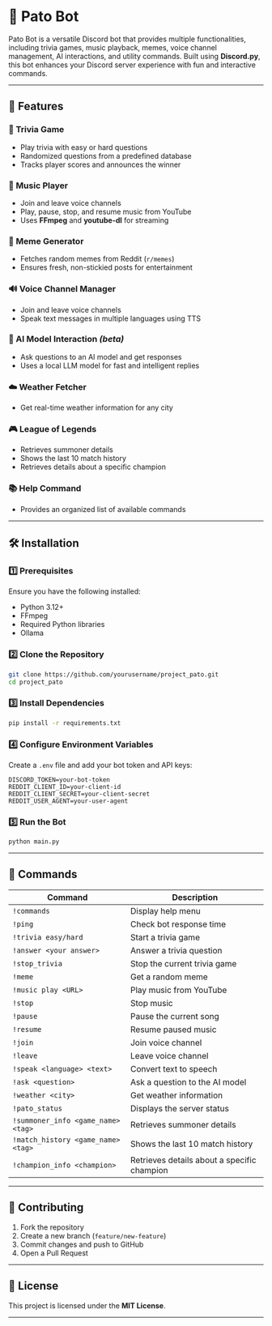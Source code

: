 # 🦆 Pato Bot

Pato Bot is a versatile Discord bot that provides multiple functionalities, including trivia games, music playback, memes, voice channel management, AI interactions, and utility commands. Built using **Discord.py**, this bot enhances your Discord server experience with fun and interactive commands.

---

## 🚀 Features

### 🧠 Trivia Game

- Play trivia with easy or hard questions
- Randomized questions from a predefined database
- Tracks player scores and announces the winner

### 🎵 Music Player

- Join and leave voice channels
- Play, pause, stop, and resume music from YouTube
- Uses **FFmpeg** and **youtube-dl** for streaming

### 🤣 Meme Generator

- Fetches random memes from Reddit (`r/memes`)
- Ensures fresh, non-stickied posts for entertainment

### 🔊 Voice Channel Manager

- Join and leave voice channels
- Speak text messages in multiple languages using TTS

### 🤖 AI Model Interaction ***(beta)***

- Ask questions to an AI model and get responses
- Uses a local LLM model for fast and intelligent replies

### ☁️ Weather Fetcher

- Get real-time weather information for any city

### 🎮 League of Legends

- Retrieves summoner details
- Shows the last 10 match history
- Retrieves details about a specific champion

### 📚 Help Command

- Provides an organized list of available commands

---

## 🛠 Installation

### 1️⃣ Prerequisites

Ensure you have the following installed:

- Python 3.12+
- FFmpeg
- Required Python libraries
- Ollama

### 2️⃣ Clone the Repository

```sh
git clone https://github.com/yourusername/project_pato.git
cd project_pato
```

### 3️⃣ Install Dependencies

```sh
pip install -r requirements.txt
```

### 4️⃣ Configure Environment Variables

Create a `.env` file and add your bot token and API keys:

```
DISCORD_TOKEN=your-bot-token
REDDIT_CLIENT_ID=your-client-id
REDDIT_CLIENT_SECRET=your-client-secret
REDDIT_USER_AGENT=your-user-agent
```

### 5️⃣ Run the Bot

```sh
python main.py
```

---

## 📄 Commands

| Command                            | Description                       |
|------------------------------------|-----------------------------------|
| `!commands`                        | Display help menu                 |
| `!ping`                            | Check bot response time           |
| `!trivia easy/hard`                | Start a trivia game               |
| `!answer <your answer>`            | Answer a trivia question          |
| `!stop_trivia`                     | Stop the current trivia game      |
| `!meme`                            | Get a random meme                 |
| `!music play <URL>`                | Play music from YouTube           |
| `!stop`                            | Stop music                        |
| `!pause`                           | Pause the current song            |
| `!resume`                          | Resume paused music               |
| `!join`                            | Join voice channel                |
| `!leave`                           | Leave voice channel               |
| `!speak <language> <text>`         | Convert text to speech            |
| `!ask <question>`                  | Ask a question to the AI model    |
| `!weather <city>`                  | Get weather information           |
| `!pato_status`                     | Displays the server status        |
| `!summoner_info <game_name> <tag>` | Retrieves summoner details        |
| `!match_history <game_name> <tag>` | Shows the last 10 match history   |
| `!champion_info <champion>`        | Retrieves details about a specific champion  |

---

## 🎯 Contributing

1. Fork the repository
2. Create a new branch (`feature/new-feature`)
3. Commit changes and push to GitHub
4. Open a Pull Request

---

## 📝 License

This project is licensed under the **MIT License**.

---
